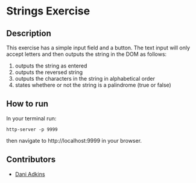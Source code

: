# Strings Exercise

## Description

This exercise has a simple input field and a button. The text input will only accept letters and then outputs the string in the DOM as follows:<br>
1. outputs the string as entered <br>
2. outputs the reversed string <br>
3. outputs the characters in the string in alphabetical order <br>
4. states whethere or not the string is a palindrome (true or false) <br>

## How to run

In your terminal run:

```
http-server -p 9999
```
then navigate to http://localhost:9999 in your browser.

## Contributors
- [Dani Adkins](https://github.com/itsdanirenae)
